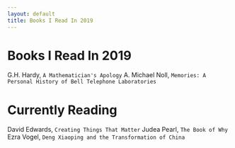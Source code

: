 ```yaml
---
layout: default
title: Books I Read In 2019
---
```

# Books I Read In 2019

G.H. Hardy, `A Mathematician's Apology`
A. Michael Noll, `Memories: A Personal History of Bell Telephone Laboratories`


# Currently Reading

David Edwards, `Creating Things That Matter`
Judea Pearl, `The Book of Why`
Ezra Vogel, `Deng Xiaoping and the Transformation of China`

